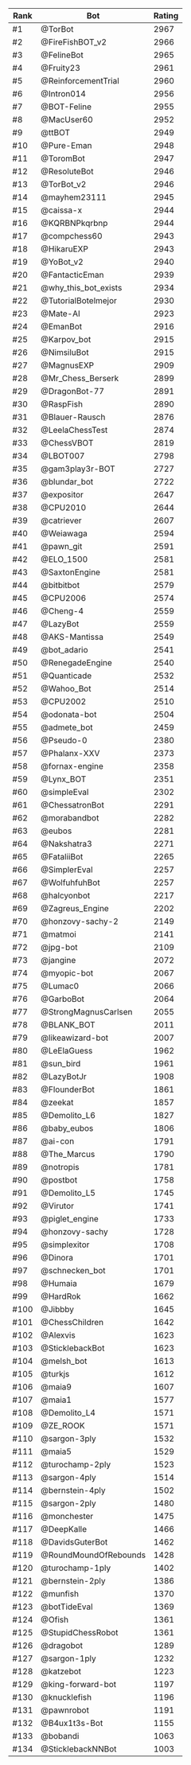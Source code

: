 Rank|Bot|Rating
---|---|---
#1|@TorBot|2967
#2|@FireFishBOT_v2|2966
#3|@FelineBot|2965
#4|@Fruity23|2961
#5|@ReinforcementTrial|2960
#6|@Intron014|2956
#7|@BOT-Feline|2955
#8|@MacUser60|2952
#9|@ttBOT|2949
#10|@Pure-Eman|2948
#11|@ToromBot|2947
#12|@ResoluteBot|2946
#13|@TorBot_v2|2946
#14|@mayhem23111|2945
#15|@caissa-x|2944
#16|@KQRBNPkqrbnp|2944
#17|@compchess60|2943
#18|@HikaruEXP|2943
#19|@YoBot_v2|2940
#20|@FantacticEman|2939
#21|@why_this_bot_exists|2934
#22|@TutorialBotelmejor|2930
#23|@Mate-AI|2923
#24|@EmanBot|2916
#25|@Karpov_bot|2915
#26|@NimsiluBot|2915
#27|@MagnusEXP|2909
#28|@Mr_Chess_Berserk|2899
#29|@DragonBot-77|2891
#30|@RaspFish|2890
#31|@Blauer-Rausch|2876
#32|@LeelaChessTest|2874
#33|@ChessVBOT|2819
#34|@LBOT007|2798
#35|@gam3play3r-BOT|2727
#36|@blundar_bot|2722
#37|@expositor|2647
#38|@CPU2010|2644
#39|@catriever|2607
#40|@Weiawaga|2594
#41|@pawn_git|2591
#42|@ELO_1500|2581
#43|@SaxtonEngine|2581
#44|@bitbitbot|2579
#45|@CPU2006|2574
#46|@Cheng-4|2559
#47|@LazyBot|2559
#48|@AKS-Mantissa|2549
#49|@bot_adario|2541
#50|@RenegadeEngine|2540
#51|@Quanticade|2532
#52|@Wahoo_Bot|2514
#53|@CPU2002|2510
#54|@odonata-bot|2504
#55|@admete_bot|2459
#56|@Pseudo-0|2380
#57|@Phalanx-XXV|2373
#58|@fornax-engine|2358
#59|@Lynx_BOT|2351
#60|@simpleEval|2302
#61|@ChessatronBot|2291
#62|@morabandbot|2282
#63|@eubos|2281
#64|@Nakshatra3|2271
#65|@FataliiBot|2265
#66|@SimplerEval|2257
#67|@WolfuhfuhBot|2257
#68|@halcyonbot|2217
#69|@Zagreus_Engine|2202
#70|@honzovy-sachy-2|2149
#71|@matmoi|2141
#72|@jpg-bot|2109
#73|@jangine|2072
#74|@myopic-bot|2067
#75|@Lumac0|2066
#76|@GarboBot|2064
#77|@StrongMagnusCarlsen|2055
#78|@BLANK_BOT|2011
#79|@likeawizard-bot|2007
#80|@LeElaGuess|1962
#81|@sun_bird|1961
#82|@LazyBotJr|1908
#83|@FlounderBot|1861
#84|@zeekat|1857
#85|@Demolito_L6|1827
#86|@baby_eubos|1806
#87|@ai-con|1791
#88|@The_Marcus|1790
#89|@notropis|1781
#90|@postbot|1758
#91|@Demolito_L5|1745
#92|@Virutor|1741
#93|@piglet_engine|1733
#94|@honzovy-sachy|1728
#95|@simplexitor|1708
#96|@Dinora|1701
#97|@schnecken_bot|1701
#98|@Humaia|1679
#99|@HardRok|1662
#100|@Jibbby|1645
#101|@ChessChildren|1642
#102|@Alexvis|1623
#103|@SticklebackBot|1623
#104|@melsh_bot|1613
#105|@turkjs|1612
#106|@maia9|1607
#107|@maia1|1577
#108|@Demolito_L4|1571
#109|@ZE_ROOK|1571
#110|@sargon-3ply|1532
#111|@maia5|1529
#112|@turochamp-2ply|1523
#113|@sargon-4ply|1514
#114|@bernstein-4ply|1502
#115|@sargon-2ply|1480
#116|@monchester|1475
#117|@DeepKalle|1466
#118|@DavidsGuterBot|1462
#119|@RoundMoundOfRebounds|1428
#120|@turochamp-1ply|1402
#121|@bernstein-2ply|1386
#122|@munfish|1370
#123|@botTideEval|1369
#124|@Ofish|1361
#125|@StupidChessRobot|1361
#126|@dragobot|1289
#127|@sargon-1ply|1232
#128|@katzebot|1223
#129|@king-forward-bot|1197
#130|@knucklefish|1196
#131|@pawnrobot|1191
#132|@B4ux1t3s-Bot|1155
#133|@bobandi|1063
#134|@SticklebackNNBot|1003
